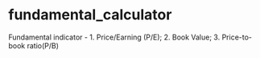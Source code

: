 # fundamental_calculator
Fundamental indicator - 1. Price/Earning (P/E); 2. Book Value; 3. Price-to-book ratio(P/B)
